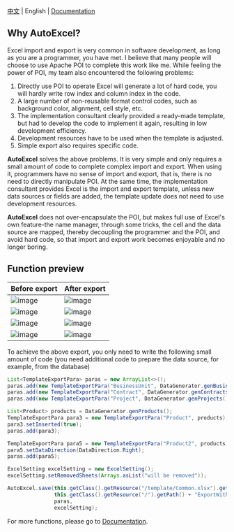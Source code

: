[中文](https://github.com/feng-haitao/auto-excel/blob/master/README.zh.md) | English | [Documentation](http://www.fenghaitao.net/autoexcel-user-manual-en)

## Why AutoExcel?

Excel import and export is very common in software development, as long as you are a programmer, you have met. I believe that many people will choose to use Apache POI to complete this work like me. While feeling the power of POI, my team also encountered the following problems:

1. Directly use POI to operate Excel will generate a lot of hard code, you will hardly write row index and column index in the code.
2. A large number of non-reusable format control codes, such as background color, alignment, cell style, etc.
3. The implementation consultant clearly provided a ready-made template, but had to develop the code to implement it again, resulting in low development efficiency.
4. Development resources have to be used when the template is adjusted.
5. Simple export also requires specific code.

**AutoExcel** solves the above problems. It is very simple and only requires a small amount of code to complete complex import and export. When using it, programmers have no sense of import and export, that is, there is no need to directly manipulate POI. At the same time, the implementation consultant provides Excel is the import and export template, unless new data sources or fields are added, the template update does not need to use development resources.

**AutoExcel** does not over-encapsulate the POI, but makes full use of Excel's own feature-the name manager, through some tricks, the cell and the data source are mapped, thereby decoupling the programmer and the POI, and avoid hard code, so that import and export work becomes enjoyable and no longer boring.

## Function preview

| Before export                                                | After export                                                 |
| :----------------------------------------------------------- | ------------------------------------------------------------ |
| ![image](http://www.fenghaitao.net/wp-content/uploads/2020/08/basic_object.png) | ![image](http://www.fenghaitao.net/wp-content/uploads/2020/08/basic_object_result.png) |
| ![image](http://www.fenghaitao.net/wp-content/uploads/2020/08/single_table.png) | ![image](http://www.fenghaitao.net/wp-content/uploads/2020/08/single_table_result.png) |
| ![image](http://www.fenghaitao.net/wp-content/uploads/2020/08/multi_table.png) | ![image](http://www.fenghaitao.net/wp-content/uploads/2020/08/multi_table_result.png) |
| ![image](http://www.fenghaitao.net/wp-content/uploads/2020/08/fill_data_to_the_right.png) | ![image](http://www.fenghaitao.net/wp-content/uploads/2020/08/fill_data_to_the_right_result.png) |

To achieve the above export, you only need to write the following small amount of code (you need additional code to prepare the data source, for example, from the database)

```java
List<TemplateExportPara> paras = new ArrayList<>();
paras.add(new TemplateExportPara("BusinessUnit", DataGenerator.genBusinessUnit()));
paras.add(new TemplateExportPara("Contract", DataGenerator.genContracts()));
paras.add(new TemplateExportPara("Project", DataGenerator.genProjects()));

List<Product> products = DataGenerator.genProducts();
TemplateExportPara para3 = new TemplateExportPara("Product", products);
para3.setInserted(true);
paras.add(para3);

TemplateExportPara para5 = new TemplateExportPara("Product2", products);
para5.setDataDirection(DataDirection.Right);
paras.add(para5);

ExcelSetting excelSetting = new ExcelSetting();
excelSetting.setRemovedSheets(Arrays.asList("will be removed"));

AutoExcel.save(this.getClass().getResource("/template/Common.xlsx").getPath(),
               this.getClass().getResource("/").getPath() + "ExportWithTemplate.xlsx",
               paras,
               excelSetting);
```

For more functions, please go to [Documentation](http://www.fenghaitao.net/autoexcel-user-manual-en).